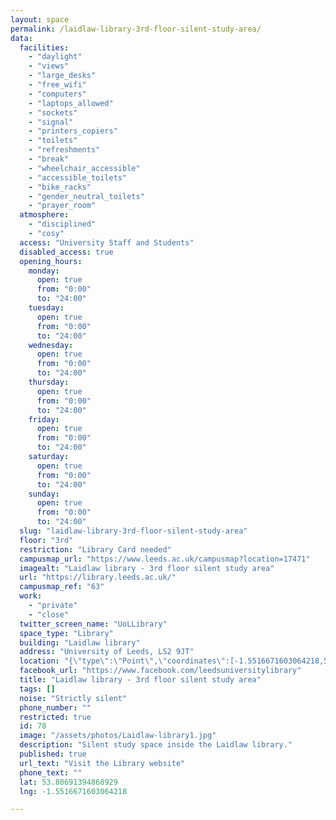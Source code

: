 ```yaml
---
layout: space
permalink: /laidlaw-library-3rd-floor-silent-study-area/
data:
  facilities:
    - "daylight"
    - "views"
    - "large_desks"
    - "free_wifi"
    - "computers"
    - "laptops_allowed"
    - "sockets"
    - "signal"
    - "printers_copiers"
    - "toilets"
    - "refreshments"
    - "break"
    - "wheelchair_accessible"
    - "accessible_toilets"
    - "bike_racks"
    - "gender_neutral_toilets"
    - "prayer_room"
  atmosphere:
    - "disciplined"
    - "cosy"
  access: "University Staff and Students"
  disabled_access: true
  opening_hours:
    monday:
      open: true
      from: "0:00"
      to: "24:00"
    tuesday:
      open: true
      from: "0:00"
      to: "24:00"
    wednesday:
      open: true
      from: "0:00"
      to: "24:00"
    thursday:
      open: true
      from: "0:00"
      to: "24:00"
    friday:
      open: true
      from: "0:00"
      to: "24:00"
    saturday:
      open: true
      from: "0:00"
      to: "24:00"
    sunday:
      open: true
      from: "0:00"
      to: "24:00"
  slug: "laidlaw-library-3rd-floor-silent-study-area"
  floor: "3rd"
  restriction: "Library Card needed"
  campusmap_url: "https://www.leeds.ac.uk/campusmap?location=17471"
  imagealt: "Laidlaw library - 3rd floor silent study area"
  url: "https://library.leeds.ac.uk/"
  campusmap_ref: "63"
  work:
    - "private"
    - "close"
  twitter_screen_name: "UoLLibrary"
  space_type: "Library"
  building: "Laidlaw library"
  address: "University of Leeds, LS2 9JT"
  location: "{\"type\":\"Point\",\"coordinates\":[-1.5516671603064218,53.80691394868929]}"
  facebook_url: "https://www.facebook.com/leedsuniversitylibrary"
  title: "Laidlaw library - 3rd floor silent study area"
  tags: []
  noise: "Strictly silent"
  phone_number: ""
  restricted: true
  id: 78
  image: "/assets/photos/Laidlaw-library1.jpg"
  description: "Silent study space inside the Laidlaw library."
  published: true
  url_text: "Visit the Library website"
  phone_text: ""
  lat: 53.80691394868929
  lng: -1.5516671603064218

---
```

